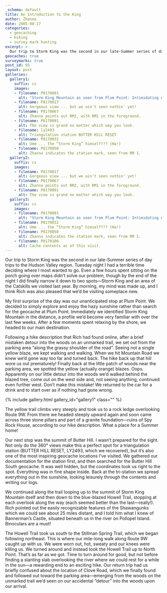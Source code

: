 ```yaml
---
_schema: default
title: An Introduction to the King
author: Zhanna
date: 2005-08-17
categories:
  - geocaching
  - hiking
  - survey mark hunting
excerpt: >- 
  Our trip to Storm King was the second in our late-Summer series of day trips to the Hudson Valley region.
geocaches: true
surveymarks: true
post_id: 95
layout: post   
galleries:
  gallery1:
    suffix: cs
    images: 
    - filename: P8170001
      alt: "Storm King Mountain as seen from Plum Point: Intimidating even from a distance." 
    - filename: P8170017
      alt: Gorgeous view ... but we ain't seen nothin' yet!
    - filename: P8170067
      alt: Zhanna points out RM2, with RM1 in the foreground.
    - filename: P8170091
      alt: The view is grand no matter which way you look.
    - filename: ly2493
      alt: Triangulation station BUTTER HILL RESET 
    - filename: P8170032
      alt: Umm ... the “Storm King” himself??? (Ha!)
    - filename: P8170050
      alt: Zhanna indicates the station mark, seen from RM 1.
  gallery2:
    suffix: cs
    images: 
    - filename: P8170017
      alt: Gorgeous view ... but we ain't seen nothin' yet!
    - filename: P8170067
      alt: Zhanna points out RM2, with RM1 in the foreground.
    - filename: P8170091
      alt: The view is grand no matter which way you look.   
  gallery3:
    suffix: cs
    images: 
    - filename: P8170001
      alt: "Storm King Mountain as seen from Plum Point: Intimidating even from a distance."      
    - filename: P8170032
      alt: Umm ... the “Storm King” himself??? (Ha!) 
    - filename: P8170050
      alt: Zhanna indicates the station mark, seen from RM 1.   
    - filename: P8170100
      alt: Cache contents as of this visit.                                                
---      
```


Our trip to Storm King was the second in our late-Summer series of day trips to the Hudson Valley region. Tuesday night I had a terrible time deciding where I most wanted to go. Even a few hours spent sitting on the porch going over maps didn’t solve our problem, though by the end of the night I did finally narrow it down to two spots—Storm King and an area of the Catskills we visited last year. By morning, my mind was made up, and I think Rich was also pleased that we’d be visiting someplace new.

My first surprise of the day was our unanticipated stop at Plum Point. We decided to simply explore and enjoy the hazy sunshine rather than search for the geocache at Plum Point. Immediately we identified Storm King Mountain in the distance, a profile we’d become very familiar with over the last few weeks. After a few moments spent relaxing by the shore, we headed to our main destination.

Following a hike description that Rich had found online, after a brief mistaken detour into the woods on an unmarked trail, we set out from the parking area “along the grassy shoulder of the road”. Seeing not a single yellow blaze, we kept walking and walking. When we hit Mountain Road we knew we’d gone way too far and turned back. The hike back up that hill wore us out prematurely! Finally back at the little patch of woods near the parking area, we spotted the yellow (actually orange) blazes. Oops. Apparently on our little detour into the woods we’d walked behind the blazed tree, come out on the west side and, not seeing anything, continued even further west. Don’t make this mistake! We returned to the car for a drink and to start over as if nothing had gone wrong.

{% include gallery.html gallery_id="gallery1" class="" %}

The yellow trail climbs very steeply and took us to a rock ledge overlooking Route 9W. From there we headed steeply upward again and soon came across three stone pillars and part of a granite foundation—ruins of Spy Rock House, according to our hike description. What a place for a Summer home!

Our next stop was the summit of Butter Hill. I wasn’t prepared for the sight. Not only do the 360° views make this a perfect spot for a triangulation station (BUTTER HILL RESET, LY2493, which we recovered), but it’s also one of the most inspiring geocache locations I’ve visited. We gathered our documentation for the station first, and then searched for the Butter Hill South geocache. It was well hidden, but the coordinates took us right to the spot. Everything was in fine shape inside. Back at the tri-station we spread everything out in the sunshine, looking leisurely through the contents and writing our logs.

We continued along the trail looping up to the summit of Storm King Mountain itself and then down to the blue-blazed Howell Trail, stopping at each overlook along the way (each seemed better than the last—really!). Rich pointed out the easily recognizable features of the Shawangunks which we could see about 25 miles distant, and I told him what I knew of Bannerman’s Castle, situated beneath us in the river on Pollopel Island. Binoculars are a must!

The Howell Trail took us south to the Stillman Spring Trail, which we began following northeast. This is where our mile-long walk along Route 9W caught up with us. We were worn out, hot, sweaty and our knees were killing us. We turned around and instead took the Howell Trail up to North Point. That’s as far as we got. Time to turn around for good, but not before finding a slanting slab overlooking the river where we could rest for a while in the sun—a rewarding end to an exciting hike. Our return trip had us briefly confused about the location of Clove Road, which we finally found and followed out toward the parking area—emerging from the woods on the unmarked trail we’d seen on our accidental “detour” into the woods upon our arrival.

